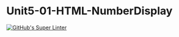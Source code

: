 # Unit5-01-HTML-NumberDisplay
[![GitHub's Super Linter](https://github.com/ICS20-Programming-SirineC/Unit5-01-HTML-NumberDisplay/workflows/GitHub's%20Super%20Linter/badge.svg)](https://github.com/ICS20-Programming-SirineC/Unit5-01-HTML-NumberDisplay/actions)